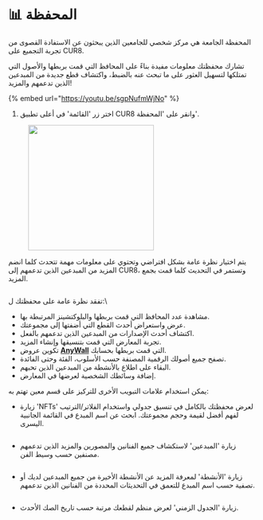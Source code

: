 # 📊 المحفظة

المحفظة الجامعة هي مركز شخصي للجامعين الذين يبحثون عن الاستفادة القصوى من تجربة التجميع على CUR8.

تشارك محفظتك معلومات مفيدة بناءً على المحافظ التي قمت بربطها والأصول التي تمتلكها لتسهيل العثور على ما تبحث عنه بالضبط، واكتشاف قطع جديدة من المبدعين الذين تدعمهم والمزيد!

{% embed url="https://youtu.be/sgpNufmWjNo" %}

1. اختر زر 'القائمة' في أعلى تطبيق CUR8 وانقر على 'المحفظة'.

<figure><img src="../../.gitbook/assets/Screenshot 2025-01-13 at 13.00.53.png" alt="" width="252"><figcaption></figcaption></figure>

يتم اختيار نظرة عامة بشكل افتراضي وتحتوي على معلومات مهمة تتحدث كلما انضم المزيد من المبدعين الذين تدعمهم إلى CUR8، وتستمر في التحديث كلما قمت بجمع المزيد.

<figure><img src="../../.gitbook/assets/Screenshot 2025-01-13 at 13.09.59.png" alt=""><figcaption></figcaption></figure>

تفقد نظرة عامة على محفظتك ل:\

* مشاهدة عدد المحافظ التي قمت بربطها والبلوكتشينز المرتبطة بها.
* عرض واستعراض أحدث القطع التي أضفتها إلى مجموعتك.
* اكتشاف أحدث الإصدارات من المبدعين الذين تدعمهم بالفعل.
* تجربة المعارض التي قمت بتنسيقها وإنشاء المزيد.
* تكوين عروض [**AnyWall**](https://anywall.io) التي قمت بربطها بحسابك.
* تصفح جميع أصولك الرقمية المصنفة حسب الأسلوب، الفئة وحتى الفائدة.
* البقاء على اطلاع بالأنشطة من المبدعين الذين تحبهم.
* إضافة وسائطك الشخصية لعرضها في المعارض.

يمكن استخدام علامات التبويب الأخرى للتركيز على قسم معين تهتم به:

* زيارة 'NFTs' لعرض محفظتك بالكامل في تنسيق جدولي واستخدام الفلاتر/الترتيب لفهم أفضل لقيمة وحجم مجموعتك. ابحث عن اسم المبدع في القائمة الجانبية اليسرى.

<figure><img src="../../.gitbook/assets/Screenshot 2025-01-13 at 13.12.53.png" alt=""><figcaption></figcaption></figure>

* زيارة 'المبدعين' لاستكشاف جميع الفنانين والمصورين والمزيد الذين تدعمهم مصنفين حسب وسيط الفن.

<figure><img src="../../.gitbook/assets/Screenshot 2025-01-13 at 13.15.02.png" alt=""><figcaption></figcaption></figure>

* زيارة 'الأنشطة' لمعرفة المزيد عن الأنشطة الأخيرة من جميع المبدعين لديك أو تصفية حسب اسم المبدع للتعمق في التحديثات المحددة من الفنانين الذين تدعمهم.

<figure><img src="../../.gitbook/assets/Screenshot 2025-01-13 at 13.16.42.png" alt=""><figcaption></figcaption></figure>

* زيارة 'الجدول الزمني' لعرض منظم لقطعك مرتبة حسب تاريخ الصك الأحدث.

<figure><img src="../../.gitbook/assets/Screenshot 2025-01-13 at 13.17.49.png" alt=""><figcaption></figcaption></figure>